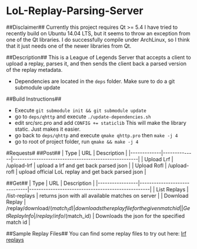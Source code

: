 LoL-Replay-Parsing-Server
=========================
##Disclaimer##
Currently this project requires Qt >= 5.4
I have tried to recently build on Ubuntu 14.04 LTS, but it seems to throw an exception from one of the Qt libraries. I do successfully compile under ArchLinux, so I think that it just needs one of the newer libraries from Qt.

##Description##
This is a League of Legends Server that accepts a client to upload a replay, parses it, and then sends the client back a parsed version of the replay metadata.

* Dependencies are located in the `deps` folder. Make sure to do a git submodule update

##Build Instructions##
* Execute ```git submodule init && git submodule update```
* go to `deps/qhttp` and execute ```./update-dependencies.sh```
* edit src/src.pro and add ```CONFIG += staticlib``` This will make the library static. Just makes it easier.
* go back to ```deps/qhttp``` and execute ```qmake qhttp.pro``` then ```make -j 4```
* go to root of project folder, run ```qmake && make -j 4```

#Requests#
##Post##
|     Type    |      URL     |                       Description                   |
|-------------|--------------|-----------------------------------------------------|
| Upload Lrf  | /upload-lrf  | upload a lrf and get back parsed json               |
| Upload Rofl | /upload-rofl | upload official LoL replay and get back parsed json |

##Get##
|     Type        |             URL              |                       Description                 |
|-----------------|------------------------------|---------------------------------------------------|
| List Replays    | /list-replays                | returns json with all available matches on server |
| Download Replay | /replay/download/$(match_id) | downloads the replay file for the given match id  |
| Get Replay Info | /replay/info/$(match_id)     | Downloads the json for the specified match id     |

##Sample Replay Files##
You can find some replay files to try out here: [lrf replays](http://replays.computerfr33k.com/lol/lrf/)
